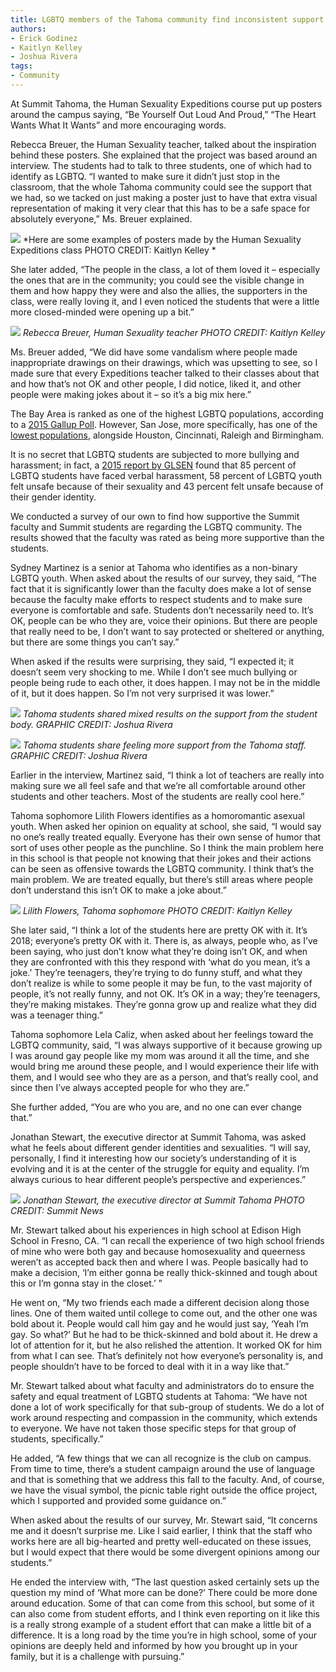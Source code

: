 ```yaml
---
title: LGBTQ members of the Tahoma community find inconsistent support
authors:
- Erick Godinez
- Kaitlyn Kelley 
- Joshua Rivera 
tags:
- Community
---
```


At Summit Tahoma, the Human Sexuality Expeditions course put up posters around the campus saying, “Be Yourself Out Loud And Proud,” “The Heart Wants What It Wants” and more encouraging words.

Rebecca Breuer, the Human Sexuality teacher, talked about the inspiration behind these posters. She explained that the project was based around an interview. The students had to talk to three students, one of which had to identify as LGBTQ. “I wanted to make sure it didn’t just stop in the classroom, that the whole Tahoma community could see the support that we had, so we tacked on just making a poster just to have that extra visual representation of making it very clear that this has to be a safe space for absolutely everyone,” Ms. Breuer explained. 

![](https://summitpsnewsorg.files.wordpress.com/2018/12/lgbt-poster-6-kaitlyn-kelley.jpg)
*Here are some examples of posters made by the Human Sexuality Expeditions class PHOTO CREDIT: Kaitlyn Kelley *

She later added, “The people in the class, a lot of them loved it – especially the ones that are in the community; you could see the visible change in them and how happy they were and also the allies, the supporters in the class, were really loving it, and I even noticed the students that were a little more closed-minded were opening up a bit.”

![](https://summitpsnewsorg.files.wordpress.com/2018/12/Rebecca-burer.kaitlyn-kelley.jpg?w=326&h=217)
*Rebecca Breuer, Human Sexuality teacher PHOTO CREDIT: Kaitlyn Kelley*

Ms. Breuer added, “We did have some vandalism where people made inappropriate drawings on their drawings, which was upsetting to see, so I made sure that every Expeditions teacher talked to their classes about that and how that’s not OK and other people, I did notice, liked it, and other people were making jokes about it – so it’s a big mix here.”

The Bay Area is ranked as one of the highest LGBTQ populations, according to a [2015 Gallup Poll](https://www.nbcbayarea.com/news/local/Bay-Area-Has-Highest-Percentage-of-LGBT-Population-in-US-Gallup-Poll-297088581.html). However, San Jose, more specifically, has one of the [lowest populations](https://www.sfgate.com/bayarea/article/S-F-area-s-gay-population-tops-survey-San-6148970.php), alongside Houston, Cincinnati, Raleigh and Birmingham.

It is no secret that LGBTQ students are subjected to more bullying and harassment; in fact, a [2015 report by GLSEN](https://williamsinstitute.law.ucla.edu/press/lgbt-youth-bullying-press-release/) found that 85 percent of LGBTQ students have faced verbal harassment, 58 percent of LGBTQ youth felt unsafe because of their sexuality and 43 percent felt unsafe because of their gender identity.

We conducted a survey of our own to find how supportive the Summit faculty and Summit students are regarding the LGBTQ community. The results showed that the faculty was rated as being more supportive than the students. 

Sydney Martinez is a senior at Tahoma who identifies as a non-binary LGBTQ youth. When asked about the results of our survey, they said, “The fact that it is significantly lower than the faculty does make a lot of sense because the faculty make efforts to respect students and to make sure everyone is comfortable and safe. Students don’t necessarily need to. It’s OK, people can be who they are, voice their opinions. But there are people that really need to be, I don’t want to say protected or sheltered or anything, but there are some things you can’t say.”

When asked if the results were surprising, they said, “I expected it; it doesn’t seem very shocking to me. While I don’t see much bullying or people being rude to each other, it does happen. I may not be in the middle of it, but it does happen. So I’m not very surprised it was lower.”

![](https://summitpsnewsorg.files.wordpress.com/2018/12/Screenshot-2018-12-12-at-10.21.26-AM.png?w=356&h=211)
*Tahoma students shared mixed results on the support from the student body. GRAPHIC CREDIT: Joshua Rivera*

![](https://summitpsnewsorg.files.wordpress.com/2018/12/Screenshot-2018-12-12-at-10.21.04-AM.png?w=347&h=206)
*Tahoma students share feeling more support from the Tahoma staff. GRAPHIC CREDIT: Joshua Rivera*

Earlier in the interview, Martinez said, “I think a lot of teachers are really into making sure we all feel safe and that we’re all comfortable around other students and other teachers. Most of the students are really cool here.”

Tahoma sophomore Lilith Flowers identifies as a homoromantic asexual youth. When asked her opinion on equality at school, she said, “I would say no one’s really treated equally. Everyone has their own sense of humor that sort of uses other people as the punchline. So I think the main problem here in this school is that people not knowing that their jokes and their actions can be seen as offensive towards the LGBTQ community. I think that’s the main problem. We are treated equally, but there’s still areas where people don’t understand this isn’t OK to make a joke about.”

![](https://summitpsnewsorg.files.wordpress.com/2018/12/Lillith-Laurez.Erick-Godinez.jpg?w=300&h=199)
*Lilith Flowers, Tahoma sophomore PHOTO CREDIT: Kaitlyn Kelley*

She later said, “I think a lot of the students here are pretty OK with it. It’s 2018; everyone’s pretty OK with it. There is, as always, people who, as I’ve been saying, who just don’t know what they’re doing isn’t OK, and when they are confronted with this they respond with ‘what do you mean, it’s a joke.’ They’re teenagers, they’re trying to do funny stuff, and what they don’t realize is while to some people it may be fun, to the vast majority of people, it’s not really funny, and not OK. It’s OK in a way; they’re teenagers, they’re making mistakes. They’re gonna grow up and realize what they did was a teenager thing.”

Tahoma sophomore Lela Caliz, when asked about her feelings toward the LGBTQ community, said, “I was always supportive of it because growing up I was around gay people like my mom was around it all the time, and she would bring me around these people, and I would experience their life with them, and I would see who they are as a person, and that’s really cool, and since then I’ve always accepted people for who they are.”

She further added, “You are who you are, and no one can ever change that.”

Jonathan Stewart, the executive director at Summit Tahoma, was asked what he feels about different gender identities and sexualities. “I will say, personally, I find it interesting how our society’s understanding of it is evolving and it is at the center of the struggle for equity and equality. I’m always curious to hear different people’s perspective and experiences.”

![](https://summitpsnewsorg.files.wordpress.com/2018/01/dsc_00072.jpg?w=242&h=300)
*Jonathan Stewart, the executive director at Summit Tahoma PHOTO CREDIT: Summit News*

Mr. Stewart talked about his experiences in high school at Edison High School in Fresno, CA. “I can recall the experience of two high school friends of mine who were both gay and because homosexuality and queerness weren’t as accepted back then and where I was. People basically had to make a decision, ‘I’m either gonna be really thick-skinned and tough about this or I’m gonna stay in the closet.’ ”

He went on, “My two friends each made a different decision along those lines. One of them waited until college to come out, and the other one was bold about it. People would call him gay and he would just say, ‘Yeah I’m gay. So what?’ But he had to be thick-skinned and bold about it. He drew a lot of attention for it, but he also relished the attention. It worked OK for him from what I can see. That’s definitely not how everyone’s personality is, and people shouldn’t have to be forced to deal with it in a way like that.”

Mr. Stewart talked about what faculty and administrators do to ensure the safety and equal treatment of LGBTQ students at Tahoma: “We have not done a lot of work specifically for that sub-group of students. We do a lot of work around respecting and compassion in the community, which extends to everyone. We have not taken those specific steps for that group of students, specifically.”

He added, “A few things that we can all recognize is the club on campus. From time to time, there’s a student campaign around the use of language and that is something that we address this fall to the faculty. And, of course, we have the visual symbol, the picnic table right outside the office project, which I supported and provided some guidance on.”

When asked about the results of our survey, Mr. Stewart said, “It concerns me and it doesn’t surprise me. Like I said earlier, I think that the staff who works here are all big-hearted and pretty well-educated on these issues, but I would expect that there would be some divergent opinions among our students.”

He ended the interview with, “The last question asked certainly sets up the question my mind of ‘What more can be done?’ There could be more done around education. Some of that can come from this school, but some of it can also come from student efforts, and I think even reporting on it like this is a really strong example of a student effort that can make a little bit of a difference. It is a long road by the time you’re in high school, some of your opinions are deeply held and informed by how you brought up in your family, but it is a challenge with pursuing.”